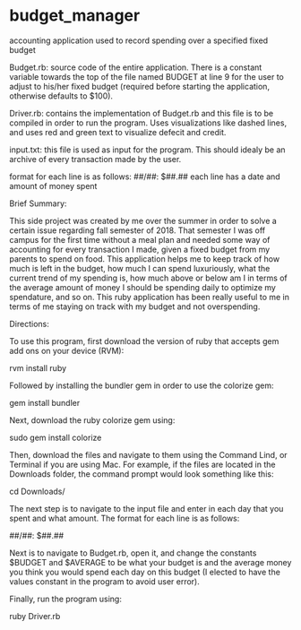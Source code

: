 # budget_manager
accounting application used to record spending over a specified fixed budget



Budget.rb: source code of the entire application. There is a constant variable towards the top of the file named BUDGET at line 9 for the user to adjust to his/her fixed budget (required before starting the application, otherwise defaults to $100).

Driver.rb: contains the implementation of Budget.rb and this file is to be compiled in order to run the program. Uses visualizations like dashed lines, and uses red and green text to visualize defecit and credit.

input.txt: this file is used as input for the program. This should idealy be an archive of every transaction made by the user.

format for each line is as follows: ##/##: $##.##
each line has a date and amount of money spent



Brief Summary:

This side project was created by me over the summer in order to solve a certain issue regarding fall semester of 2018. That semester I was
off campus for the first time without a meal plan and needed some way of accounting for every transaction I made, given a fixed budget from
my parents to spend on food. This application helps me to keep track of how much is left in the budget, how much I can spend luxuriously,
what the current trend of my spending is, how much above or below am I in terms of the average amount of money I should be spending daily to
optimize my spendature, and so on. This ruby application has been really useful to me in terms of me staying on track with my budget and not
overspending.



Directions:

To use this program, first download the version of ruby that accepts gem add ons on your device (RVM):

rvm install ruby

Followed by installing the bundler gem in order to use the colorize gem:

gem install bundler

Next, download the ruby colorize gem using:

sudo gem install colorize

Then, download the files and navigate to them using the Command Lind, or Terminal if you are using Mac. For example, if the files are located in the Downloads folder, the command prompt would look something like this:

cd Downloads/

The next step is to navigate to the input file and enter in each day that you spent and what amount. The format for each line is as follows: 

##/##: $##.##

Next is to navigate to Budget.rb, open it, and change the constants $BUDGET and $AVERAGE to be what your budget is and the average money you think you would spend each day on this budget (I elected to have the values constant in the program to avoid user error).

Finally, run the program using:

ruby Driver.rb


 
